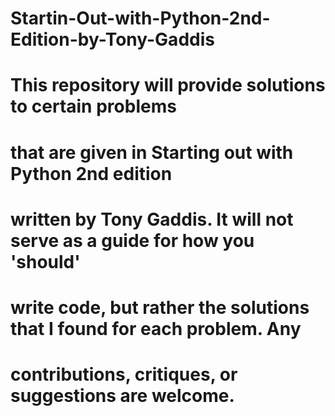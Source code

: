 # Startin-Out-with-Python-2nd-Edition-by-Tony-Gaddis
# This repository will provide solutions to certain problems
# that are given in Starting out with Python 2nd edition
# written by Tony Gaddis. It will not serve as a guide for how you 'should'
# write code, but rather the solutions that I found for each problem. Any
# contributions, critiques, or suggestions are welcome.
